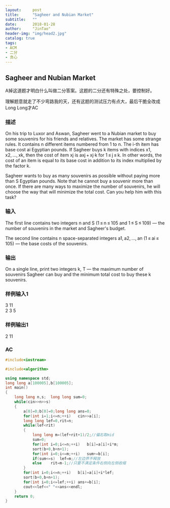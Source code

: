 ```yaml
---
layout:     post
title:      "Sagheer and Nubian Market"
subtitle:   ""
date:       2018-01-28
author:     "JinTao"
header-img: "img/head2.jpg"
catalog: true
tags:
- ACM
- 二分
- 贪心
---
```


## Sagheer and Nubian Market
A掉这道题才明白什么叫做二分答案。这题的二分还有特殊之处，要控制好。

理解题意就走了不少弯路我的天，还有这题的测试压力有点大，最后干脆全改成Long Long才AC


### 描述
On his trip to Luxor and Aswan, Sagheer went to a Nubian market to buy some souvenirs for his friends and relatives. The market has some strange rules. It contains n different items numbered from 1 to n. The i-th item has base cost ai Egyptian pounds. If Sagheer buys k items with indices x1, x2, ..., xk, then the cost of item xj is axj + xj·k for 1 ≤ j ≤ k. In other words, the cost of an item is equal to its base cost in addition to its index multiplied by the factor k.

Sagheer wants to buy as many souvenirs as possible without paying more than S Egyptian pounds. Note that he cannot buy a souvenir more than once. If there are many ways to maximize the number of souvenirs, he will choose the way that will minimize the total cost. Can you help him with this task?
### 输入
The first line contains two integers n and S (1 ≤ n ≤ 105 and 1 ≤ S ≤ 109) — the number of souvenirs in the market and Sagheer's budget.

The second line contains n space-separated integers a1, a2, ..., an (1 ≤ ai ≤ 105) — the base costs of the souvenirs.


### 输出
On a single line, print two integers k, T — the maximum number of souvenirs Sagheer can buy and the minimum total cost to buy these k souvenirs.

### 样例输入1
3 11<br>
2 3 5

### 样例输出1 
2 11

### AC
``` cpp
#include<iostream>

#include<algorithm>

using namespace std;
long long a[100005],b[100005];
int main()
{
	long long n,s;	long long sum=0;
	while(cin>>n>>s)
	{
		a[0]=0;b[0]=0;long long ans=0;
		for(int i=1;i<=n;++i)	cin>>a[i];
		long long lef=0,rit=n;
		while(lef<rit)
		{
			long long m=(lef+rit+1)/2;//偏右取mid 
			sum=0;
			for(int i=0;i<=n;++i)	b[i]=a[i]+i*m;
			sort(b+0,b+n+1);
			for(int i=0;i<=m;++i)	sum+=b[i];
			if(sum<=s)	lef=m;//左边界不释放 
			else	rit=m-1;//只要不满足条件右侧向左侧收缩 
		}
		for(int i=0;i<=n;++i)	b[i]=a[i]+i*lef;
		sort(b+0,b+n+1);
		for(int i=0;i<=lef;++i) ans+=b[i];	
		cout<<lef<<" "<<ans<<endl;
	}
	return 0;
}
```



